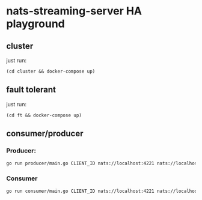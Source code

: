 # nats-streaming-server HA playground

## cluster

just run:

```shell
(cd cluster && docker-compose up)
```

## fault tolerant

just run:

```shell
(cd ft && docker-compose up)
```

## consumer/producer

### Producer:

```sh
go run producer/main.go CLIENT_ID nats://localhost:4221 nats://localhost:4222 nats://localhost:4223
```

### Consumer

```sh
go run consumer/main.go CLIENT_ID nats://localhost:4221 nats://localhost:4222 nats://localhost:4223
```
